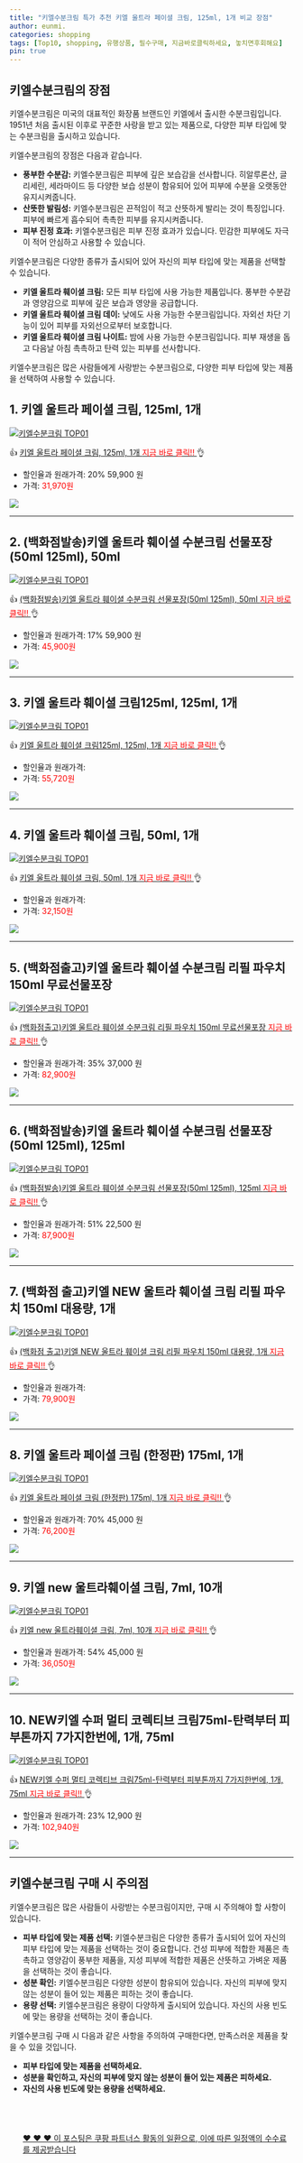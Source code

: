 ```yaml
---
title: "키엘수분크림 특가 추천 키엘 울트라 페이셜 크림, 125ml, 1개 비교 장점"
author: eunmi.
categories: shopping
tags: [Top10, shopping, 유행상품, 필수구매, 지금바로클릭하세요, 놓치면후회해요]
pin: true
---
```

## 키엘수분크림의 장점

키엘수분크림은 미국의 대표적인 화장품 브랜드인 키엘에서 출시한 수분크림입니다. 1951년 처음 출시된 이후로 꾸준한 사랑을 받고 있는 제품으로, 다양한 피부 타입에 맞는 수분크림을 출시하고 있습니다.

키엘수분크림의 장점은 다음과 같습니다.

* **풍부한 수분감:** 키엘수분크림은 피부에 깊은 보습감을 선사합니다. 히알루론산, 글리세린, 세라마이드 등 다양한 보습 성분이 함유되어 있어 피부에 수분을 오랫동안 유지시켜줍니다.
* **산뜻한 발림성:** 키엘수분크림은 끈적임이 적고 산뜻하게 발리는 것이 특징입니다. 피부에 빠르게 흡수되어 촉촉한 피부를 유지시켜줍니다.
* **피부 진정 효과:** 키엘수분크림은 피부 진정 효과가 있습니다. 민감한 피부에도 자극이 적어 안심하고 사용할 수 있습니다.

키엘수분크림은 다양한 종류가 출시되어 있어 자신의 피부 타입에 맞는 제품을 선택할 수 있습니다.

* **키엘 울트라 훼이셜 크림:** 모든 피부 타입에 사용 가능한 제품입니다. 풍부한 수분감과 영양감으로 피부에 깊은 보습과 영양을 공급합니다.
* **키엘 울트라 훼이셜 크림 데이:** 낮에도 사용 가능한 수분크림입니다. 자외선 차단 기능이 있어 피부를 자외선으로부터 보호합니다.
* **키엘 울트라 훼이셜 크림 나이트:** 밤에 사용 가능한 수분크림입니다. 피부 재생을 돕고 다음날 아침 촉촉하고 탄력 있는 피부를 선사합니다.

키엘수분크림은 많은 사람들에게 사랑받는 수분크림으로, 다양한 피부 타입에 맞는 제품을 선택하여 사용할 수 있습니다.

   

## 1. 키엘 울트라 페이셜 크림, 125ml, 1개

[![키엘수분크림 TOP01](https://thumbnail6.coupangcdn.com/thumbnails/remote/230x230ex/image/vendor_inventory/4359/130dbeae6d2df0713d5b951987cd174d9fb0ceb6dffa90789c7f3c5bf07a.jpg)](https://link.coupang.com/re/AFFSDP?lptag=AF3617701&subid=GithubCoopas&pageKey=12988392&traceid=V0-153&itemId=54577077&vendorItemId=87297301105)


👍 [키엘 울트라 페이셜 크림, 125ml, 1개 <font color=red> 지금 바로 클릭!! </font> ](https://link.coupang.com/re/AFFSDP?lptag=AF3617701&subid=GithubCoopas&pageKey=12988392&traceid=V0-153&itemId=54577077&vendorItemId=87297301105) 👌 


- 할인율과 원래가격: 20%  59,900   원
- 가격: <span style='color:red'>31,970원</span>

[![](/discount_price.png)](https://link.coupang.com/re/AFFSDP?lptag=AF3617701&subid=GithubCoopas&pageKey=12988392&traceid=V0-153&itemId=54577077&vendorItemId=87297301105)

---


   

## 2. (백화점발송)키엘 울트라 훼이셜 수분크림 선물포장(50ml 125ml), 50ml

[![키엘수분크림 TOP01](https://thumbnail8.coupangcdn.com/thumbnails/remote/230x230ex/image/vendor_inventory/bf23/1d55489fb8244f9d26ecdfc25ae088cb3ad29c9d1701933f600b84fea048.jpg)](https://link.coupang.com/re/AFFSDP?lptag=AF3617701&subid=GithubCoopas&pageKey=7419990233&traceid=V0-153&itemId=19245485136&vendorItemId=86361596995)


👍 [(백화점발송)키엘 울트라 훼이셜 수분크림 선물포장(50ml 125ml), 50ml <font color=red> 지금 바로 클릭!! </font> ](https://link.coupang.com/re/AFFSDP?lptag=AF3617701&subid=GithubCoopas&pageKey=7419990233&traceid=V0-153&itemId=19245485136&vendorItemId=86361596995) 👌 


- 할인율과 원래가격: 17%  59,900   원
- 가격: <span style='color:red'>45,900원</span>

[![](/discount_price.png)](https://link.coupang.com/re/AFFSDP?lptag=AF3617701&subid=GithubCoopas&pageKey=7419990233&traceid=V0-153&itemId=19245485136&vendorItemId=86361596995)

---


   

## 3. 키엘 울트라 훼이셜 크림125ml, 125ml, 1개

[![키엘수분크림 TOP01](https://thumbnail10.coupangcdn.com/thumbnails/remote/230x230ex/image/vendor_inventory/d186/aa79076506f8a221214aca2ea4c3c44fffa7c417746f08135a7355c081f4.jpg)](https://link.coupang.com/re/AFFSDP?lptag=AF3617701&subid=GithubCoopas&pageKey=6682592691&traceid=V0-153&itemId=15415735816&vendorItemId=85046175095)


👍 [키엘 울트라 훼이셜 크림125ml, 125ml, 1개 <font color=red> 지금 바로 클릭!! </font> ](https://link.coupang.com/re/AFFSDP?lptag=AF3617701&subid=GithubCoopas&pageKey=6682592691&traceid=V0-153&itemId=15415735816&vendorItemId=85046175095) 👌 


- 할인율과 원래가격: 
- 가격: <span style='color:red'>55,720원</span>

[![](/discount_price.png)](https://link.coupang.com/re/AFFSDP?lptag=AF3617701&subid=GithubCoopas&pageKey=6682592691&traceid=V0-153&itemId=15415735816&vendorItemId=85046175095)

---


   

## 4. 키엘 울트라 훼이셜 크림, 50ml, 1개

[![키엘수분크림 TOP01](https://thumbnail10.coupangcdn.com/thumbnails/remote/230x230ex/image/vendor_inventory/7fa8/e5f5e4950227a16b0b51ccc059205caa368dca2b8b618f723ccc4679d785.png)](https://link.coupang.com/re/AFFSDP?lptag=AF3617701&subid=GithubCoopas&pageKey=6682592691&traceid=V0-153&itemId=517137589&vendorItemId=82167037856)


👍 [키엘 울트라 훼이셜 크림, 50ml, 1개 <font color=red> 지금 바로 클릭!! </font> ](https://link.coupang.com/re/AFFSDP?lptag=AF3617701&subid=GithubCoopas&pageKey=6682592691&traceid=V0-153&itemId=517137589&vendorItemId=82167037856) 👌 


- 할인율과 원래가격: 
- 가격: <span style='color:red'>32,150원</span>

[![](/discount_price.png)](https://link.coupang.com/re/AFFSDP?lptag=AF3617701&subid=GithubCoopas&pageKey=6682592691&traceid=V0-153&itemId=517137589&vendorItemId=82167037856)

---


   

## 5. (백화점출고)키엘 울트라 훼이셜 수분크림 리필 파우치 150ml 무료선물포장

[![키엘수분크림 TOP01](https://thumbnail10.coupangcdn.com/thumbnails/remote/230x230ex/image/vendor_inventory/d557/0eada4eda5c43fc0f52fdbfb5b4463c3f7c71e81671eebda58f8aa8184e3.jpg)](https://link.coupang.com/re/AFFSDP?lptag=AF3617701&subid=GithubCoopas&pageKey=7135957588&traceid=V0-153&itemId=17905165420&vendorItemId=86361595872)


👍 [(백화점출고)키엘 울트라 훼이셜 수분크림 리필 파우치 150ml 무료선물포장 <font color=red> 지금 바로 클릭!! </font> ](https://link.coupang.com/re/AFFSDP?lptag=AF3617701&subid=GithubCoopas&pageKey=7135957588&traceid=V0-153&itemId=17905165420&vendorItemId=86361595872) 👌 


- 할인율과 원래가격: 35%  37,000   원
- 가격: <span style='color:red'>82,900원</span>

[![](/discount_price.png)](https://link.coupang.com/re/AFFSDP?lptag=AF3617701&subid=GithubCoopas&pageKey=7135957588&traceid=V0-153&itemId=17905165420&vendorItemId=86361595872)

---


   

## 6. (백화점발송)키엘 울트라 훼이셜 수분크림 선물포장(50ml 125ml), 125ml

[![키엘수분크림 TOP01](https://thumbnail8.coupangcdn.com/thumbnails/remote/230x230ex/image/vendor_inventory/bf23/1d55489fb8244f9d26ecdfc25ae088cb3ad29c9d1701933f600b84fea048.jpg)](https://link.coupang.com/re/AFFSDP?lptag=AF3617701&subid=GithubCoopas&pageKey=7419990233&traceid=V0-153&itemId=19245485138&vendorItemId=86361597012)


👍 [(백화점발송)키엘 울트라 훼이셜 수분크림 선물포장(50ml 125ml), 125ml <font color=red> 지금 바로 클릭!! </font> ](https://link.coupang.com/re/AFFSDP?lptag=AF3617701&subid=GithubCoopas&pageKey=7419990233&traceid=V0-153&itemId=19245485138&vendorItemId=86361597012) 👌 


- 할인율과 원래가격: 51%  22,500   원
- 가격: <span style='color:red'>87,900원</span>

[![](/discount_price.png)](https://link.coupang.com/re/AFFSDP?lptag=AF3617701&subid=GithubCoopas&pageKey=7419990233&traceid=V0-153&itemId=19245485138&vendorItemId=86361597012)

---


   

## 7. (백화점 출고)키엘 NEW 울트라 훼이셜 크림 리필 파우치 150ml 대용량, 1개

[![키엘수분크림 TOP01](https://thumbnail9.coupangcdn.com/thumbnails/remote/230x230ex/image/vendor_inventory/51f8/d6756594c0eba1a3f824015e8ced332c534d43f157cef926af4345a07534.jpeg)](https://link.coupang.com/re/AFFSDP?lptag=AF3617701&subid=GithubCoopas&pageKey=7183641323&traceid=V0-153&itemId=18122309143&vendorItemId=85888206117)


👍 [(백화점 출고)키엘 NEW 울트라 훼이셜 크림 리필 파우치 150ml 대용량, 1개 <font color=red> 지금 바로 클릭!! </font> ](https://link.coupang.com/re/AFFSDP?lptag=AF3617701&subid=GithubCoopas&pageKey=7183641323&traceid=V0-153&itemId=18122309143&vendorItemId=85888206117) 👌 


- 할인율과 원래가격: 
- 가격: <span style='color:red'>79,900원</span>

[![](/discount_price.png)](https://link.coupang.com/re/AFFSDP?lptag=AF3617701&subid=GithubCoopas&pageKey=7183641323&traceid=V0-153&itemId=18122309143&vendorItemId=85888206117)

---


   

## 8. 키엘 울트라 페이셜 크림 (한정판) 175ml, 1개

[![키엘수분크림 TOP01](https://thumbnail8.coupangcdn.com/thumbnails/remote/230x230ex/image/vendor_inventory/251e/67d1f23c05912b3135b7c37827079dec27fa8b5494d21ca14cc112b0a7ed.jpg)](https://link.coupang.com/re/AFFSDP?lptag=AF3617701&subid=GithubCoopas&pageKey=6658636527&traceid=V0-153&itemId=15279332493&vendorItemId=86186675318)


👍 [키엘 울트라 페이셜 크림 (한정판) 175ml, 1개 <font color=red> 지금 바로 클릭!! </font> ](https://link.coupang.com/re/AFFSDP?lptag=AF3617701&subid=GithubCoopas&pageKey=6658636527&traceid=V0-153&itemId=15279332493&vendorItemId=86186675318) 👌 


- 할인율과 원래가격: 70%  45,000   원
- 가격: <span style='color:red'>76,200원</span>

[![](/discount_price.png)](https://link.coupang.com/re/AFFSDP?lptag=AF3617701&subid=GithubCoopas&pageKey=6658636527&traceid=V0-153&itemId=15279332493&vendorItemId=86186675318)

---


   

## 9. 키엘 new 울트라훼이셜 크림, 7ml, 10개

[![키엘수분크림 TOP01](https://thumbnail9.coupangcdn.com/thumbnails/remote/230x230ex/image/vendor_inventory/images/2017/09/20/21/6/a093a7a2-6b0d-4925-89f1-b3aa5e0ac7e0.jpg)](https://link.coupang.com/re/AFFSDP?lptag=AF3617701&subid=GithubCoopas&pageKey=12988392&traceid=V0-153&itemId=105757980&vendorItemId=3301240129)


👍 [키엘 new 울트라훼이셜 크림, 7ml, 10개 <font color=red> 지금 바로 클릭!! </font> ](https://link.coupang.com/re/AFFSDP?lptag=AF3617701&subid=GithubCoopas&pageKey=12988392&traceid=V0-153&itemId=105757980&vendorItemId=3301240129) 👌 


- 할인율과 원래가격: 54%  45,000   원
- 가격: <span style='color:red'>36,050원</span>

[![](/discount_price.png)](https://link.coupang.com/re/AFFSDP?lptag=AF3617701&subid=GithubCoopas&pageKey=12988392&traceid=V0-153&itemId=105757980&vendorItemId=3301240129)

---


   

## 10. NEW키엘 수퍼 멀티 코렉티브 크림75ml-탄력부터 피부톤까지 7가지한번에, 1개, 75ml

[![키엘수분크림 TOP01](https://thumbnail9.coupangcdn.com/thumbnails/remote/230x230ex/image/vendor_inventory/9b15/4e0764dc8a6aba007867f33cb3db4feeb7484b6e16439cc655f1520f8403.jpg)](https://link.coupang.com/re/AFFSDP?lptag=AF3617701&subid=GithubCoopas&pageKey=1816983648&traceid=V0-153&itemId=3092155715&vendorItemId=81428844482)


👍 [NEW키엘 수퍼 멀티 코렉티브 크림75ml-탄력부터 피부톤까지 7가지한번에, 1개, 75ml <font color=red> 지금 바로 클릭!! </font> ](https://link.coupang.com/re/AFFSDP?lptag=AF3617701&subid=GithubCoopas&pageKey=1816983648&traceid=V0-153&itemId=3092155715&vendorItemId=81428844482) 👌 


- 할인율과 원래가격: 23%  12,900   원
- 가격: <span style='color:red'>102,940원</span>

[![](/discount_price.png)](https://link.coupang.com/re/AFFSDP?lptag=AF3617701&subid=GithubCoopas&pageKey=1816983648&traceid=V0-153&itemId=3092155715&vendorItemId=81428844482)

---
## 키엘수분크림 구매 시 주의점

키엘수분크림은 많은 사람들이 사랑받는 수분크림이지만, 구매 시 주의해야 할 사항이 있습니다.

* **피부 타입에 맞는 제품 선택:** 키엘수분크림은 다양한 종류가 출시되어 있어 자신의 피부 타입에 맞는 제품을 선택하는 것이 중요합니다. 건성 피부에 적합한 제품은 촉촉하고 영양감이 풍부한 제품을, 지성 피부에 적합한 제품은 산뜻하고 가벼운 제품을 선택하는 것이 좋습니다.
* **성분 확인:** 키엘수분크림은 다양한 성분이 함유되어 있습니다. 자신의 피부에 맞지 않는 성분이 들어 있는 제품은 피하는 것이 좋습니다.
* **용량 선택:** 키엘수분크림은 용량이 다양하게 출시되어 있습니다. 자신의 사용 빈도에 맞는 용량을 선택하는 것이 좋습니다.

키엘수분크림 구매 시 다음과 같은 사항을 주의하여 구매한다면, 만족스러운 제품을 찾을 수 있을 것입니다.

* **피부 타입에 맞는 제품을 선택하세요.**
* **성분을 확인하고, 자신의 피부에 맞지 않는 성분이 들어 있는 제품은 피하세요.**
* **자신의 사용 빈도에 맞는 용량을 선택하세요.**<br><br><br><br><br> [ ❤ ❤ ❤ 이 포스팅은 쿠팡 파트너스 활동의 일환으로, 이에 따른 일정액의 수수료를 제공받습니다](https://link.coupang.com/a/bcEFyh)